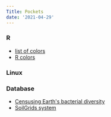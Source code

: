 ```yaml
---
Title: Pockets
date: '2021-04-29'
---
```


### R

+ [list of colors](http://www.colorhexa.com/color-names)
+ [R colors](http://www.stat.columbia.edu/~tzheng/files/Rcolor.pdf)



### Linux

### Database

+ [Censusing Earth's bacterial diversity](http://www.loucalab.com/archive/GPC)
+ [SoilGrids  system](https://soilgrids.org/)

